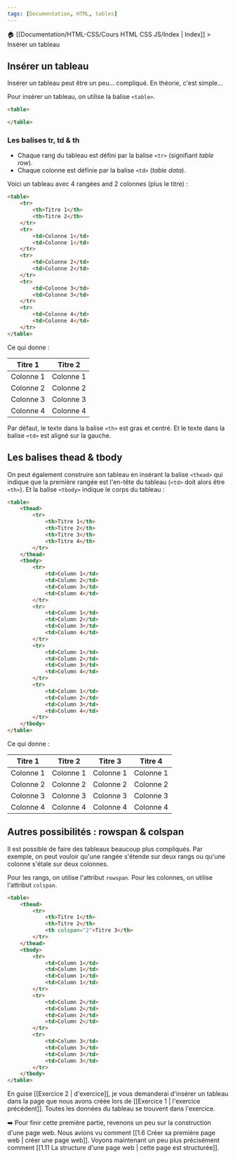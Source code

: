 ```yaml
---
tags: [Documentation, HTML, tables]
---
```


🏠 [[Documentation/HTML-CSS/Cours HTML CSS JS/Index | Index]] > Insérer un tableau

## Insérer un tableau
Insérer un tableau peut être un peu... compliqué. En théorie, c'est simple...

Pour insérer un tableau, on utilise la balise `<table>`.

```HTML
<table>

</table>
```

### Les balises tr, td & th
- Chaque rang du tableau est défini par la balise `<tr>` (signifiant *table row*).
- Chaque colonne est définie par la balise `<td>` (*table data*).

Voici un tableau avec 4 rangées and 2 colonnes (plus le titre) :

```html
<table>
	<tr>
		<th>Titre 1</th>
		<th>Titre 2</th>
	</tr>
	<tr>
		<td>Colonne 1</td>
		<td>Colonne 1</td>
	</tr>
	<tr>
		<td>Colonne 2</td>
		<td>Colonne 2</td>
	</tr>
	<tr>
		<td>Colonne 3</td>
		<td>Colonne 3</td>
	</tr>
	<tr>
		<td>Colonne 4</td>
		<td>Colonne 4</td>
	</tr>
</table>
```

Ce qui donne :

| Titre 1   | Titre 2   |
| --------- | --------- |
| Colonne 1 | Colonne 1 |
| Colonne 2 | Colonne 2 |
| Colonne 3 | Colonne 3 |
| Colonne 4 | Colonne 4 |

Par défaut, le texte dans la balise `<th>` est gras et centré. Et le texte dans la balise `<td>` est aligné sur la gauche.

## Les balises thead & tbody
On peut également construire son tableau en insérant la balise `<thead>` qui indique que la première rangée est l'en-tête du tableau (`<td>` doit alors être `<th>`). Et la balise `<tbody>` indique le corps du tableau :

```html
<table>
	<thead>
		<tr>
			<th>Titre 1</th>
			<th>Titre 2</th>
			<th>Titre 3</th>
			<th>Titre 4</th>
		</tr>
	</thead>
	<tbody>
		<tr>
			<td>Column 1</td>
			<td>Column 2</td>
			<td>Column 3</td>
			<td>Column 4</td>
		</tr>
		<tr>
			<td>Column 1</td>
			<td>Column 2</td>
			<td>Column 3</td>
			<td>Column 4</td>
		</tr>
		<tr>
			<td>Column 1</td>
			<td>Column 2</td>
			<td>Column 3</td>
			<td>Column 4</td>
		</tr>
		<tr>
			<td>Column 1</td>
			<td>Column 2</td>
			<td>Column 3</td>
			<td>Column 4</td>
		</tr>
	</tbody>
</table>
```

Ce qui donne :

| Titre 1   | Titre 2   | Titre 3   | Titre 4   |
| --------- | --------- | --------- | --------- |
| Colonne 1 | Colonne 1 | Colonne 1 | Colonne 1 |
| Colonne 2 | Colonne 2 | Colonne 2 | Colonne 2 |
| Colonne 3 | Colonne 3 | Colonne 3 | Colonne 3 |
| Colonne 4 | Colonne 4 | Colonne 4 | Colonne 4 |

## Autres possibilités : rowspan & colspan
Il est possible de faire des tableaux beaucoup plus compliqués. Par exemple, on peut vouloir qu'une rangée s'étende sur deux rangs ou qu'une colonne s'étale sur deux colonnes.

Pour les rangs, on utilise l'attribut `rowspan`. Pour les colonnes, on utilise l'attribut `colspan`.

```html
<table>
	<thead>
		<tr>
			<th>Titre 1</th>
			<th>Titre 2</th>
			<th colspan="2">Titre 3</th>
		</tr>
	</thead>
	<tbody>
		<tr>
			<td>Column 1</td>
			<td>Column 1</td>
			<td>Column 1</td>
			<td>Column 1</td>
		</tr>
		<tr>
			<td>Column 2</td>
			<td>Column 2</td>
			<td>Column 2</td>
			<td>Column 2</td>
		</tr>
		<tr>
			<td>Column 3</td>
			<td>Column 3</td>
			<td>Column 3</td>
			<td>Column 3</td>
		</tr>
	</tbody>
</table>
```

En guise [[Exercice 2 | d'exercice]], je vous demanderai d'insérer un tableau dans la page que nous avons créée lors de [[Exercice 1 | l'exercice précédent]]. Toutes les données du tableau se trouvent dans l'exercice.

➡️ Pour finir cette première partie, revenons un peu sur la construction d'une page web. Nous avions vu comment [[1.6 Créer sa première page web | créer une page web]]. Voyons maintenant un peu plus précisément comment [[1.11 La structure d'une page web | cette page est structurée]].